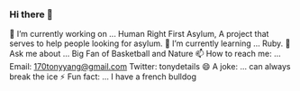 ### Hi there 👋


🔭 I’m currently working on ... Human Right First Asylum, A project that serves to help people looking for asylum.
🌱 I’m currently learning ... Ruby.
💬 Ask me about ... Big Fan of Basketball and Nature
📫 How to reach me: ... Email: 170tonyyang@gmail.com Twitter: tonydetails
😄 A joke: ... can always break the ice
⚡ Fun fact: ... I have a french bulldog

